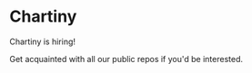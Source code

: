 
# Chartiny

Chartiny is hiring!

Get acquainted with all our public repos if you'd be interested.


